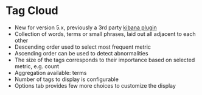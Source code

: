 # Tag Cloud #

* New for version 5.x, previously a 3rd party <a href="https://github.com/stormpython/tagcloud" target="_blank">kibana plugin</a>
* Collection of words, terms or small phrases, laid out all adjacent to each other
* Descending order used to select most frequent metric
* Ascending order can be used to detect abnormalities
* The size of the tags corresponds to their importance based on selected metric, e.g. count
* Aggregation available: terms
* Number of tags to display is configurable
* Options tab provides few more choices to customize the display